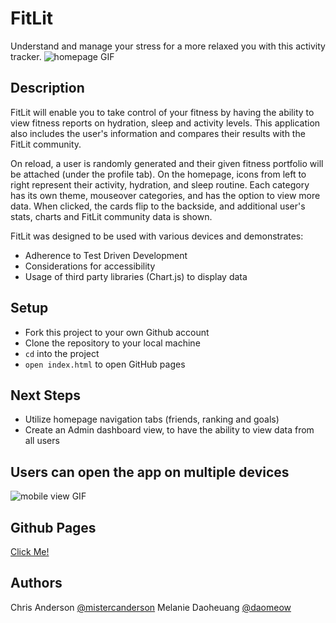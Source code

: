 # FitLit 

Understand and manage your stress for a more relaxed you with this activity tracker.
![homepage GIF](https://media.giphy.com/media/vE1JOjzBYfstuQWGNP/giphy.gif)

## Description

FitLit will enable you to take control of your fitness by having the ability to view fitness reports on hydration, sleep and activity levels. This application also includes the user's information and compares their results with the FitLit community.   

On reload, a user is randomly generated and their given fitness portfolio will be attached (under the profile tab). On the homepage, icons from left to right represent their activity, hydration, and sleep routine. Each category has its own theme, mouseover categories, and has the option to view more data. When clicked, the cards flip to the backside, and additional user's stats, charts and FitLit community data is shown.

FitLit was designed to be used with various devices and demonstrates:
* Adherence to Test Driven Development
* Considerations for accessibility
* Usage of third party libraries (Chart.js) to display data

## Setup

- Fork this project to your own Github account
- Clone the repository to your local machine
- `cd` into the project
- `open index.html` to open GitHub pages

## Next Steps
- Utilize homepage navigation tabs (friends, ranking and goals) 
- Create an Admin dashboard view, to have the ability to view data from all users 

## Users can open the app on multiple devices
![mobile view GIF](https://media.giphy.com/media/42QMRNzUAapkuvKxg0/giphy.gif)
## Github Pages
[Click Me!](https://mistercanderson.github.io/fitlit/)


## Authors
Chris Anderson [@mistercanderson](https://github.com/mistercanderson)
Melanie Daoheuang [@daomeow](https://github.com/daomeow) 
